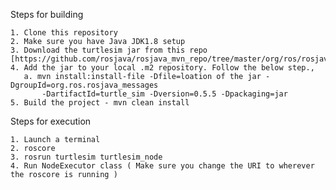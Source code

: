 Steps for building

    1. Clone this repository
    2. Make sure you have Java JDK1.8 setup
    3. Download the turtlesim jar from this repo [https://github.com/rosjava/rosjava_mvn_repo/tree/master/org/ros/rosjava_messages/turtlesim/0.5.5]
    4. Add the jar to your local .m2 repository. Follow the below step.,
       a. mvn install:install-file -Dfile=loation of the jar -DgroupId=org.ros.rosjava_messages
           -DartifactId=turtle_sim -Dversion=0.5.5 -Dpackaging=jar
    5. Build the project - mvn clean install
    
Steps for execution

    1. Launch a terminal
    2. roscore
    3. rosrun turtlesim turtlesim_node
    4. Run NodeExecutor class ( Make sure you change the URI to wherever the roscore is running )

